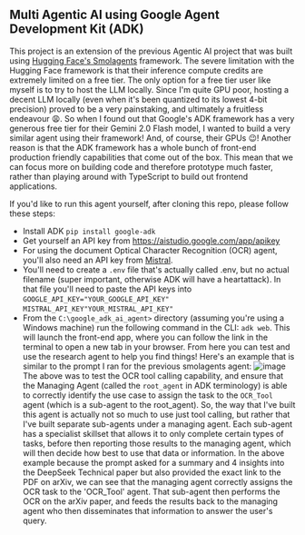 ## Multi Agentic AI using Google Agent Development Kit (ADK)

This project is an extension of the previous Agentic AI project that was built using <a href="https://github.com/VikramsDataScience/ocr_ai_agent/tree/main">Hugging Face's Smolagents</a> framework. The severe limitation with the Hugging Face framework is that their inference compute credits are extremely limited on a free tier. 
The only option for a free tier user like myself is to try to host the LLM locally. Since I'm quite GPU poor, hosting a decent LLM locally (even when it's been quantized to its lowest 4-bit precision) proved to be a very painstaking, and ultimately a fruitless endeavour 😩. So when I found out that Google's
ADK framework has a very generous free tier for their Gemini 2.0 Flash model, I wanted to build a very similar agent using their framework! And, of course, their GPUs 😉! Another reason is that the ADK framework has a whole bunch of front-end production friendly capabilities that come out of the box. This mean that we 
can focus more on building code and therefore prototype much faster, rather than playing around with TypeScript to build out frontend applications.<br>

If you'd like to run this agent yourself, after cloning this repo, please follow these steps:
- Install ADK `pip install google-adk`
- Get yourself an API key from https://aistudio.google.com/app/apikey
- For using the document Optical Character Recognition (OCR) agent, you'll also need an API key from <a href="https://console.mistral.ai/">Mistral</a>.
- You'll need to create a `.env` file that's actually called .env, but no actual filename (super important, otherwise ADK will have a heartattack). In that file you'll need to paste the API keys into `GOOGLE_API_KEY="YOUR_GOOGLE_API_KEY"`
`MISTRAL_API_KEY"YOUR_MISTRAL_API_KEY"`
- From the `C:\google_adk_ai_agent>` directory (assuming you're using a Windows machine) run the following command in the CLI: `adk web`. This will launch the front-end app, where you can follow the link in the terminal to open a new tab in your browser. From here you can test and use the research agent to help you find things!
Here's an example that is similar to the prompt I ran for the previous smolagents agent:
![image](https://github.com/user-attachments/assets/d19d643e-9f0f-4785-b858-250cb298a6ed)
The above was to test the OCR tool calling capability, and ensure that the Managing Agent (called the `root_agent` in ADK terminology) is able to correctly identify the use case to assign the task to the `OCR_Tool` agent (which is a sub-agent to the root_agent). So, the way that I've built this agent is actually not so much to use
just tool calling, but rather that I've built separate sub-agents under a managing agent. Each sub-agent has a specialist skillset that allows it to only complete certain types of tasks, before then reporting those results to the managing agent, which will then decide how best to use that data or information. In the above example
because the prompt asked for a summary and 4 insights into the DeepSeek Technical paper but also provided the exact link to the PDF on arXiv, we can see that the managing agent correctly assigns the OCR task to the 'OCR_Tool' agent. That sub-agent then performs the OCR on the arXiv paper, and feeds the results back to the managing
agent who then disseminates that information to answer the user's query.
